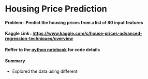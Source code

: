 # Housing Price Prediction

#### Problem : Predict the housing prices from a list of 80 input features 
#### Kaggle Link : https://www.kaggle.com/c/house-prices-advanced-regression-techniques/overview
#### Reffer to the [python notebook](https://github.com/abhi094/Kaggle-Competitions/blob/master/Housing%20Prices%20Prediction/HousingPrices_EDA_Visualizations_FeatureEngineering.ipynb) for code details

#### Summary
- Explored the data using different 
